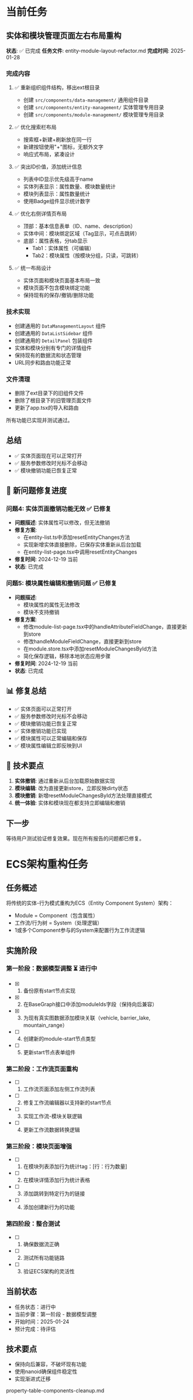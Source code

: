 # 当前任务

## 实体和模块管理页面左右布局重构

**状态**: ✅ 已完成
**任务文件**: entity-module-layout-refactor.md
**完成时间**: 2025-01-28

### 完成内容

1. ✅ 重新组织组件结构，移出ext根目录
   - 创建 `src/components/data-management/` 通用组件目录
   - 创建 `src/components/entity-management/` 实体管理专用目录
   - 创建 `src/components/module-management/` 模块管理专用目录

2. ✅ 优化搜索栏布局
   - 搜索框+新建+刷新放在同一行
   - 新建按钮使用"+"图标，无额外文字
   - 响应式布局，紧凑设计

3. ✅ 突出ID价值，添加统计信息
   - 列表中ID显示优先级高于name
   - 实体列表显示：属性数量、模块数量统计
   - 模块列表显示：属性数量统计
   - 使用Badge组件显示统计数字

4. ✅ 优化右侧详情页布局
   - 顶部：基本信息表单（ID、name、description）
   - 实体中间：模块绑定区域（Tag显示，可点击跳转）
   - 底部：属性表格，分tab显示
     - Tab1：实体属性（可编辑）
     - Tab2：模块属性（按模块分组，只读，可跳转）

5. ✅ 统一布局设计
   - 实体页面和模块页面基本布局一致
   - 模块页面不包含模块绑定功能
   - 保持现有的保存/撤销/删除功能

### 技术实现

- 创建通用的 `DataManagementLayout` 组件
- 创建通用的 `DataListSidebar` 组件
- 创建通用的 `DetailPanel` 包装组件
- 实体和模块分别有专门的详情组件
- 保持现有的数据流和状态管理
- URL同步和路由功能正常

### 文件清理

- 删除了ext目录下的旧组件文件
- 删除了根目录下的旧管理页面文件
- 更新了app.tsx的导入和路由

所有功能已实现并测试通过。

## 总结
- ✅ 实体页面现在可以正常打开
- ✅ 服务参数修改时光标不会移动
- ✅ 模块撤销功能已恢复正常

## 🚀 新问题修复进度

### 问题4: 实体页面撤销功能无效 ✅ 已修复
- **问题描述**: 实体属性可以修改，但无法撤销
- **修复方案**:
  - 在entity-list.ts中添加resetEntityChanges方法
  - 实现新增实体直接删除，已保存实体重新从后台加载
  - 在entity-list-page.tsx中调用resetEntityChanges
- **修复时间**: 2024-12-19 当前
- **状态**: 已完成

### 问题5: 模块属性编辑和撤销问题 ✅ 已修复
- **问题描述**:
  - 模块属性的属性无法修改
  - 模块不支持撤销
- **修复方案**:
  - 修改module-list-page.tsx中的handleAttributeFieldChange，直接更新到store
  - 修改handleModuleFieldChange，直接更新到store
  - 在module.store.tsx中添加resetModuleChangesById方法
  - 简化保存逻辑，移除本地状态应用步骤
- **修复时间**: 2024-12-19 当前
- **状态**: 已完成

## 📊 修复总结
- ✅ 实体页面可以正常打开
- ✅ 服务参数修改时光标不会移动
- ✅ 模块撤销功能已恢复正常
- ✅ 实体撤销功能已实现
- ✅ 模块属性可以正常编辑和保存
- ✅ 模块属性编辑立即反映到UI

## 🎯 技术要点
1. **实体撤销**: 通过重新从后台加载原始数据实现
2. **模块编辑**: 改为直接更新store，立即反映dirty状态
3. **模块撤销**: 新增resetModuleChangesById方法处理直接模式
4. **统一体验**: 实体和模块现在都支持立即编辑和撤销

## 下一步
等待用户测试验证修复效果。现在所有报告的问题都已修复。

# ECS架构重构任务

## 任务概述
将传统的实体-行为模式重构为ECS（Entity Component System）架构：
- Module = Component（包含属性）
- 工作流/行为树 = System（处理逻辑）
- 1或多个Component参与的System来配置行为工作流逻辑

## 实施阶段

### 第一阶段：数据模型调整 ⏳ 进行中
- [x] 1. 备份原有start节点实现
- [x] 2. 在BaseGraph接口中添加moduleIds字段（保持向后兼容）
- [x] 3. 为现有真实图数据添加模块关联（vehicle, barrier_lake, mountain_range）
- [ ] 4. 创建新的module-start节点类型
- [ ] 5. 更新start节点表单组件

### 第二阶段：工作流页面重构
- [ ] 1. 工作流页面添加左侧工作流列表
- [ ] 2. 修复工作流编辑器以支持新的start节点
- [ ] 3. 实现工作流-模块关联逻辑
- [ ] 4. 更新工作流数据转换逻辑

### 第三阶段：模块页面增强
- [ ] 1. 在模块列表添加行为统计tag：[行：行为数量]
- [ ] 2. 在模块详情添加行为统计表格
- [ ] 3. 添加跳转到特定行为的链接
- [ ] 4. 添加创建新行为的功能

### 第四阶段：整合测试
- [ ] 1. 确保数据流正确
- [ ] 2. 测试所有功能链路
- [ ] 3. 验证ECS架构的灵活性

## 当前状态
- 任务状态：进行中
- 当前步骤：第一阶段 - 数据模型调整
- 开始时间：2025-01-24
- 预计完成：待评估

## 技术要点
- 保持向后兼容，不破坏现有功能
- 使用nanoid确保组件稳定性
- 实现渐进式迁移

property-table-components-cleanup.md
